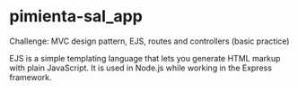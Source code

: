 # pimienta-sal_app
Challenge: MVC design pattern, EJS, routes and controllers  (basic practice)

EJS is a simple templating language that lets you generate HTML markup with plain JavaScript. 
It is used in Node.js while working in the Express framework.

